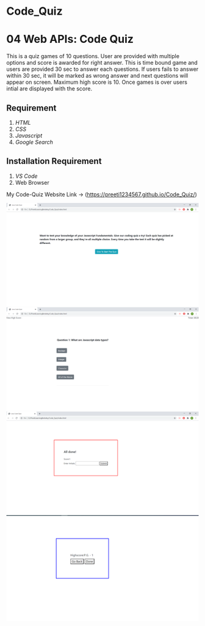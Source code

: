 # Code_Quiz
# 04 Web APIs: Code Quiz

This is a quiz games of 10 questions. User are provided with multiple options and score is awarded for right answer. This is time bound game and users are provided 30 sec to answer each questions. If users fails to answer within 30 sec, it will be marked as wrong answer and next questions will appear on screen.
Maximum high score is 10. Once games is over users intial are displayed with the score.

## Requirement
1. *HTML*
2. *CSS*
3. *Javascript*
4. *Google Search*

## Installation Requirement
1. *VS Code*
2. Web Browser

My Code-Quiz Website Link ->  (https://preeti1234567.github.io/Code_Quiz/)


![screenshot](screenshot1.png)
![Snapshot](screenshot2.png)
![Snapshot](screenshot3.png)
![Snapshot](screenshot4.png)
